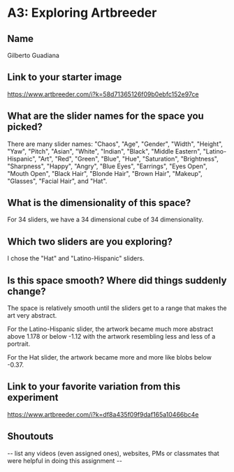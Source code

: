 # A3: Exploring Artbreeder

## Name

Gilberto Guadiana

## Link to your starter image

https://www.artbreeder.com/i?k=58d71365126f09b0ebfc152e97ce

## What are the slider names for the space you picked?

There are many slider names: "Chaos", "Age", "Gender", "Width", "Height", "Yaw", "Pitch", "Asian", "White", "Indian", "Black", "Middle Eastern", "Latino-Hispanic", "Art", "Red", "Green", "Blue", "Hue", "Saturation", "Brightness", "Sharpness", "Happy", "Angry", "Blue Eyes", "Earrings", "Eyes Open", "Mouth Open", "Black Hair", "Blonde Hair", "Brown Hair", "Makeup", "Glasses", "Facial Hair", and "Hat".

## What is the dimensionality of this space?

For 34 sliders, we have a 34 dimensional cube of 34 dimensionality.

## Which two sliders are you exploring?

I chose the "Hat" and "Latino-Hispanic" sliders.

## Is this space smooth? Where did things suddenly change?
The space is relatively smooth until the sliders get to a range that makes the art very abstract.

For the Latino-Hispanic slider, the artwork became much more abstract above 1.178 or below -1.12 with the artwork resembling less and less of a portrait.

For the Hat slider, the artwork became more and more like blobs below -0.37.

## Link to your favorite variation from this experiment

https://www.artbreeder.com/i?k=df8a435f09f9daf165a10466bc4e

## Shoutouts

-- list any videos (even assigned ones), websites, PMs or classmates that were helpful in doing this assignment --
